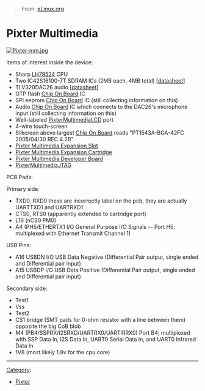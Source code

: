 > From: [eLinux.org](http://eLinux.org/Pixter_Multimedia "http://eLinux.org/Pixter_Multimedia")


# Pixter Multimedia



[![Pixter-mm.jpg](http://eLinux.org/images/c/cf/Pixter-mm.jpg)](http://eLinux.org/File:Pixter-mm.jpg)


 Items of interest inside the device:

-   Sharp [LH79524](http://eLinux.org/LH79524 "LH79524") CPU
-   Two IC42S16100-7T SDRAM ICs (2MB each, 4MB total)
    [[datasheet](http://www.issi.com/pdf/42S16100.pdf)]
-   TLV320DAC26 audio
    [[datasheet](http://www-s.ti.com/sc/ds/tlv320dac26.pdf)]
-   OTP flash [Chip On Board](http://eLinux.org/Chip_On_Board "Chip On Board") IC
-   SPI eeprom [Chip On Board](http://eLinux.org/Chip_On_Board "Chip On Board") IC (still
    collecting information on this)
-   Audio [Chip On Board](http://eLinux.org/Chip_On_Board "Chip On Board") IC which
    connects to the DAC26's microphone input (still collecting
    information on this)
-   Well-labeled
    [PixterMultimediaLCD](http://eLinux.org/PixterMultimediaLCD "PixterMultimediaLCD")
    port
-   4-wire touch-screen
-   Silkcreen above largest [Chip On
    Board](http://eLinux.org/Chip_On_Board "Chip On Board") reads "PT1543A-BGA-42FC
    2005/04/30 REC 4.2B"
-   [Pixter Multimedia Expansion
    Slot](http://eLinux.org/Pixter_Multimedia_Expansion_Slot "Pixter Multimedia Expansion Slot")
-   [Pixter Multimedia Expansion
    Cartridge](http://eLinux.org/Pixter_Multimedia_Expansion_Cartridge "Pixter Multimedia Expansion Cartridge")
-   [Pixter Multimedia Developer
    Board](http://eLinux.org/Pixter_Multimedia_Developer_Board "Pixter Multimedia Developer Board")
-   [PixterMultimediaJTAG](http://eLinux.org/PixterMultimediaJTAG "PixterMultimediaJTAG")

PCB Pads:

Primary side:

-   TXD0, RXD0 these are incorrectly label on the pcb, they are actually
    UARTTXD1 and UARTRXD1
-   CTS0, RTS0 (apparently extended to cartridge port)
-   L16 (nCS0 PM0)
-   A4 (PH5/ETHERTX1 I/O General Purpose I/O Signals -- Port H5;
    multiplexed with Ethernet Transmit Channel 1)

USB Pins:

-   A16 USBDN I/O USB Data Negative (Differential Pair output, single
    ended and Differential pair input)
-   A15 USBDP I/O USB Data Positive (Differential Pair output, single
    ended and Differential pair input)

Secondary side:

-   Test1
-   Vss
-   Test2
-   CS1 bridge (SMT pads for 0-ohm resistor with a line between them)
    opposite the big CoB blob
-   M4 (PB4/SSPRX/I2SRXD/UARTRX0/UARTIRRX0) Port B4; multiplexed with
    SSP Data In, I2S Data In, UART0 Serial Data In, and UART0 Infrared
    Data In
-   1V8 (most likely 1.8v for the cpu core)



* * * * *


[Category](http://eLinux.org/Special:Categories "Special:Categories"):

-   [Pixter](http://eLinux.org/Category:Pixter "Category:Pixter")


